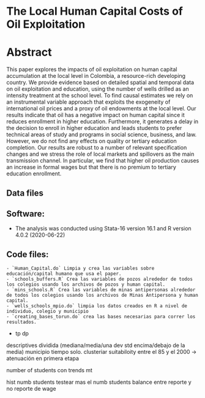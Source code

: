 # The Local Human Capital Costs of Oil Exploitation





# Abstract

This paper explores the impacts of oil exploitation on human capital accumulation at the local level in Colombia, a resource-rich developing country. We provide evidence based on detailed spatial and temporal data on oil exploitation and education, using the number of wells drilled as an intensity treatment at the school level. To find causal estimates we rely on an instrumental variable approach that exploits the exogeneity of international oil prices and a proxy of oil endowments at the local level. Our results indicate that oil has a negative impact on human capital since it reduces enrollment in higher education. Furthermore, it generates a delay in the decision to enroll in higher education and leads students to prefer technical areas of study and programs in social science, business, and law. However, we do not find any effects on quality or tertiary education completion. Our results are robust to a number of relevant specification changes and we stress the role of local markets and spillovers as the main transmission channel. In particular, we find that higher oil production causes an increase in formal wages but that there is no premium to tertiary education enrollment. 


## Data files





## Software:

- The analysis was conducted using Stata-16 version 16.1 and R version 4.0.2 (2020-06-22)


## Code files:

	- `Human_Capital.do` Limpia y crea las variables sobre educación/capital humano que usa el paper.
	- `schools_buffers.R` Crea las variables de pozos alrededor de todos los colegios usando los archivos de pozos y human capital.
	- `mins_schools.R` Crea las variables de minas antipersonas alrededor de todos los colegios usando los archivos de Minas Antipersona y human capital.
	- `wells_schools_mpio.do` limpia los datos creados en R a nivel de individuo, colegio y municipio
	- `creating_bases_torun.do` crea las bases necesarias para correr los resultados. 






* tp dp

descriptives dividida (mediana/media/una dev std encima/debajo de la media)
municipio tiempo solo. 
clusteriar
suitabiloity entre el 85 y el 2000 -> atenuación en primera etapa

number of students con trends mt

hist numb students
testear mas el numb students
balance entre reporte y no reporte de wage























